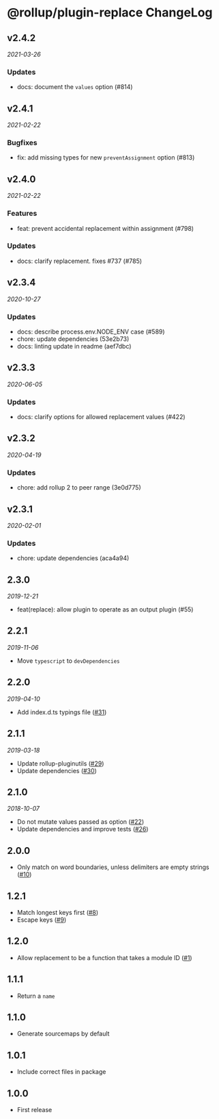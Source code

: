 # @rollup/plugin-replace ChangeLog

## v2.4.2

_2021-03-26_

### Updates

- docs: document the `values` option (#814)

## v2.4.1

_2021-02-22_

### Bugfixes

- fix: add missing types for new `preventAssignment` option (#813)

## v2.4.0

_2021-02-22_

### Features

- feat: prevent accidental replacement within assignment (#798)

### Updates

- docs: clarify replacement. fixes #737 (#785)

## v2.3.4

_2020-10-27_

### Updates

- docs: describe process.env.NODE_ENV case (#589)
- chore: update dependencies (53e2b73)
- docs: linting update in readme (aef7dbc)

## v2.3.3

_2020-06-05_

### Updates

- docs: clarify options for allowed replacement values (#422)

## v2.3.2

_2020-04-19_

### Updates

- chore: add rollup 2 to peer range (3e0d775)

## v2.3.1

_2020-02-01_

### Updates

- chore: update dependencies (aca4a94)

## 2.3.0

_2019-12-21_

- feat(replace): allow plugin to operate as an output plugin (#55)

## 2.2.1

_2019-11-06_

- Move `typescript` to `devDependencies`

## 2.2.0

_2019-04-10_

- Add index.d.ts typings file ([#31](https://github.com/rollup/rollup-plugin-replace/pull/31))

## 2.1.1

_2019-03-18_

- Update rollup-pluginutils ([#29](https://github.com/rollup/rollup-plugin-replace/pull/29))
- Update dependencies ([#30](https://github.com/rollup/rollup-plugin-replace/pull/30))

## 2.1.0

_2018-10-07_

- Do not mutate values passed as option ([#22](https://github.com/rollup/rollup-plugin-replace/pull/22))
- Update dependencies and improve tests ([#26](https://github.com/rollup/rollup-plugin-replace/pull/26))

## 2.0.0

- Only match on word boundaries, unless delimiters are empty
  strings ([#10](https://github.com/rollup/rollup-plugin-replace/pull/10))

## 1.2.1

- Match longest keys first ([#8](https://github.com/rollup/rollup-plugin-replace/pull/8))
- Escape keys ([#9](https://github.com/rollup/rollup-plugin-replace/pull/9))

## 1.2.0

- Allow replacement to be a function that takes a module
  ID ([#1](https://github.com/rollup/rollup-plugin-replace/issues/1))

## 1.1.1

- Return a `name`

## 1.1.0

- Generate sourcemaps by default

## 1.0.1

- Include correct files in package

## 1.0.0

- First release

